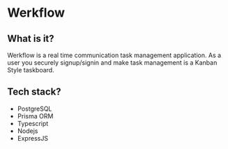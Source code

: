 # Werkflow

## What is it?
Werkflow is a real time communication task management application.
As a user you securely signup/signin and make task management is a Kanban Style taskboard.

## Tech stack?
- PostgreSQL 
- Prisma ORM
- Typescript 
- Nodejs 
- ExpressJS

